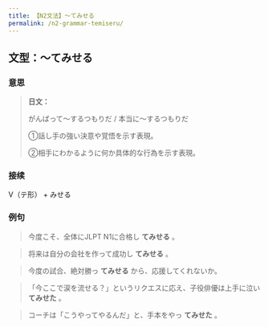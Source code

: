 ```yaml
---
title: 【N2文法】〜てみせる
permalink: /n2-grammar-temiseru/
---
```


## 文型：〜てみせる

### 意思

> **日文：**
> 
> がんばって〜するつもりだ / 本当に〜するつもりだ
> 
> ①話し手の強い決意や覚悟を示す表現。
> 
> ②相手にわかるように何か具体的な行為を示す表現。


### 接续

V（テ形） + みせる

### 例句

> 今度こそ、全体にJLPT N1に合格し **てみせる** 。

> 将来は自分の会社を作って成功し **てみせる** 。

> 今度の試合、絶対勝っ **てみせる** から、応援してくれないか。

> 「今ここで涙を流せる？」というリクエスに応え、子役俳優は上手に泣い **てみせた** 。

> コーチは「こうやってやるんだ」と、手本をやっ **てみせた** 。

